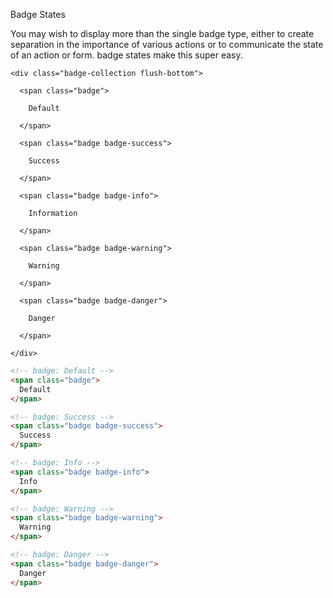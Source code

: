 Badge States

You may wish to display more than the single badge type, either to create separation in the importance of various actions or to communicate the state of an action or form.  badge states make this super easy.

<div class="panel flush-bottom">

  <div class="panel-cell">

    <div class="badge-collection flush-bottom">

      <span class="badge">

        Default

      </span>

      <span class="badge badge-success">

        Success

      </span>

      <span class="badge badge-info">

        Information

      </span>

      <span class="badge badge-warning">

        Warning

      </span>

      <span class="badge badge-danger">

        Danger

      </span>

    </div>

  </div>

  <div class="panel-cell panel-cell-light panel-cell-code-block" markdown="1">

```html
<!-- badge: Default -->
<span class="badge">
  Default
</span>

<!-- badge: Success -->
<span class="badge badge-success">
  Success
</span>

<!-- badge: Info -->
<span class="badge badge-info">
  Info
</span>

<!-- badge: Warning -->
<span class="badge badge-warning">
  Warning
</span>

<!-- badge: Danger -->
<span class="badge badge-danger">
  Danger
</span>
```

  </div>

</div>
